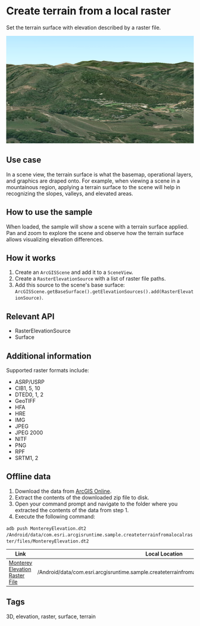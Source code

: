 # Create terrain from a local raster

Set the terrain surface with elevation described by a raster file.

![Image of create terrain from a local raster](create-terrain-from-a-local-raster.png)

## Use case

In a scene view, the terrain surface is what the basemap, operational layers, and graphics are draped onto. For example, when viewing a scene in a mountainous region, applying a terrain surface to the scene will help in recognizing the slopes, valleys, and elevated areas.

## How to use the sample

When loaded, the sample will show a scene with a terrain surface applied. Pan and zoom to explore the scene and observe how the terrain surface allows visualizing elevation differences.     

## How it works

1. Create an `ArcGISScene` and add it to a `SceneView`.
2. Create a `RasterElevationSource` with a list of raster file paths.
3. Add this source to the scene's base surface: `ArcGISScene.getBaseSurface().getElevationSources().add(RasterElevationSource)`.

## Relevant API

* RasterElevationSource
* Surface

## Additional information

 Supported raster formats include:

* ASRP/USRP
* CIB1, 5, 10
* DTED0, 1, 2
* GeoTIFF
* HFA
* HRE
* IMG
* JPEG
* JPEG 2000
* NITF
* PNG
* RPF
* SRTM1, 2

## Offline data

1. Download the data from [ArcGIS Online](https://arcgisruntime.maps.arcgis.com/home/item.html?id=98092369c4ae4d549bbbd45dba993ebc).
1. Extract the contents of the downloaded zip file to disk.
1. Open your command prompt and navigate to the folder where you extracted the contents of the data from step 1.
1. Execute the following command:

`adb push MontereyElevation.dt2 /Android/data/com.esri.arcgisruntime.sample.createterrainfromalocalraster/files/MontereyElevation.dt2`

Link | Local Location
---------|-------|
|[Monterey Elevation Raster File](https://arcgisruntime.maps.arcgis.com/home/item.html?id=98092369c4ae4d549bbbd45dba993ebc)| /Android/data/com.esri.arcgisruntime.sample.createterrainfromalocalraster/files/MontereyElevation.dt2 |

## Tags

3D, elevation, raster, surface, terrain
